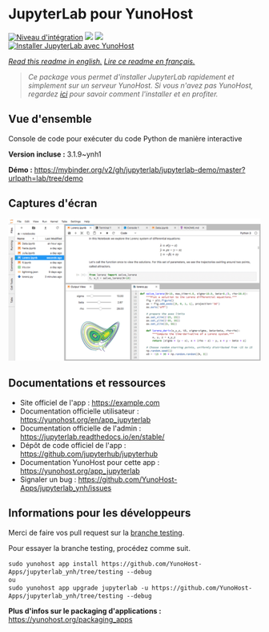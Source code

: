 # JupyterLab pour YunoHost

[![Niveau d'intégration](https://dash.yunohost.org/integration/jupyterlab.svg)](https://dash.yunohost.org/appci/app/jupyterlab) ![](https://ci-apps.yunohost.org/ci/badges/jupyterlab.status.svg) ![](https://ci-apps.yunohost.org/ci/badges/jupyterlab.maintain.svg)  
[![Installer JupyterLab avec YunoHost](https://install-app.yunohost.org/install-with-yunohost.svg)](https://install-app.yunohost.org/?app=jupyterlab)

*[Read this readme in english.](./README.md)*
*[Lire ce readme en français.](./README_fr.md)*

> *Ce package vous permet d'installer JupyterLab rapidement et simplement sur un serveur YunoHost.
Si vous n'avez pas YunoHost, regardez [ici](https://yunohost.org/#/install) pour savoir comment l'installer et en profiter.*

## Vue d'ensemble

Console de code pour exécuter du code Python de manière interactive

**Version incluse :** 3.1.9~ynh1

**Démo :** https://mybinder.org/v2/gh/jupyterlab/jupyterlab-demo/master?urlpath=lab/tree/demo

## Captures d'écran

![](./doc/screenshots/jupyterlab.png)

## Documentations et ressources

* Site officiel de l'app : https://example.com
* Documentation officielle utilisateur : https://yunohost.org/en/app_jupyterlab
* Documentation officielle de l'admin : https://jupyterlab.readthedocs.io/en/stable/
* Dépôt de code officiel de l'app : https://github.com/jupyterhub/jupyterhub
* Documentation YunoHost pour cette app : https://yunohost.org/app_jupyterlab
* Signaler un bug : https://github.com/YunoHost-Apps/jupyterlab_ynh/issues

## Informations pour les développeurs

Merci de faire vos pull request sur la [branche testing](https://github.com/YunoHost-Apps/jupyterlab_ynh/tree/testing).

Pour essayer la branche testing, procédez comme suit.
```
sudo yunohost app install https://github.com/YunoHost-Apps/jupyterlab_ynh/tree/testing --debug
ou
sudo yunohost app upgrade jupyterlab -u https://github.com/YunoHost-Apps/jupyterlab_ynh/tree/testing --debug
```

**Plus d'infos sur le packaging d'applications :** https://yunohost.org/packaging_apps